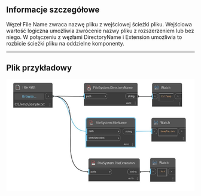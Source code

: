## Informacje szczegółowe
Węzeł File Name zwraca nazwę pliku z wejściowej ścieżki pliku. Wejściowa wartość logiczna umożliwia zwrócenie nazwy pliku z rozszerzeniem lub bez niego. W połączeniu z węzłami DirectoryName i Extension umożliwia to rozbicie ścieżki pliku na oddzielne komponenty.
___
## Plik przykładowy

![FileName](./DSCore.IO.FileSystem.FileName_img.jpg)

